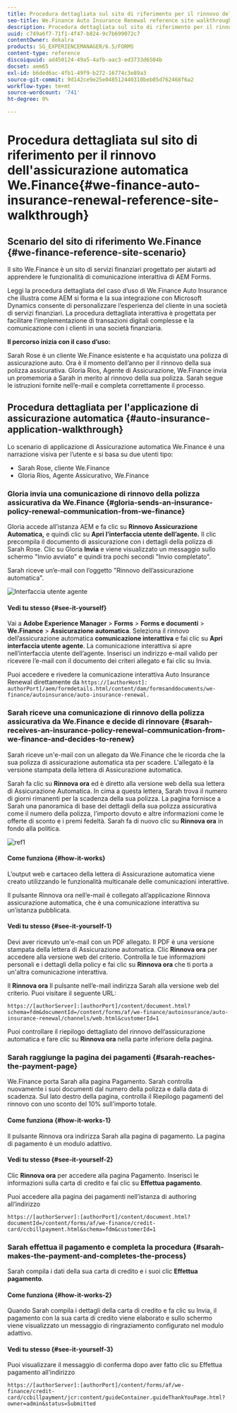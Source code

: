 ```yaml
---
title: Procedura dettagliata sul sito di riferimento per il rinnovo dell'assicurazione automatica We.Finance
seo-title: We.Finance Auto Insurance Renewal reference site walkthrough
description: Procedura dettagliata sul sito di riferimento per il rinnovo dell'assicurazione automatica We.Finance
uuid: c749a6f7-71f1-4f47-b824-9c7b699072c7
contentOwner: dekalra
products: SG_EXPERIENCEMANAGER/6.5/FORMS
content-type: reference
discoiquuid: ad450124-49a5-4afb-aac3-ed3733d6504b
docset: aem65
exl-id: b6ded6ac-4fb1-49f9-b272-16774c3e89a3
source-git-commit: 9d142ce9e25e048512440310beb05d762468f6a2
workflow-type: tm+mt
source-wordcount: '741'
ht-degree: 0%

---
```


# Procedura dettagliata sul sito di riferimento per il rinnovo dell&#39;assicurazione automatica We.Finance{#we-finance-auto-insurance-renewal-reference-site-walkthrough}

## Scenario del sito di riferimento We.Finance  {#we-finance-reference-site-scenario}

Il sito We.Finance è un sito di servizi finanziari progettato per aiutarti ad apprendere le funzionalità di comunicazione interattiva di AEM Forms.

Leggi la procedura dettagliata del caso d’uso di We.Finance Auto Insurance che illustra come AEM si forma e la sua integrazione con Microsoft Dynamics consente di personalizzare l’esperienza del cliente in una società di servizi finanziari. La procedura dettagliata interattiva è progettata per facilitare l’implementazione di transazioni digitali complesse e la comunicazione con i clienti in una società finanziaria.

**Il percorso inizia con il caso d’uso:**

Sarah Rose è un cliente We.Finance esistente e ha acquistato una polizza di assicurazione auto. Ora è il momento dell’anno per il rinnovo della sua polizza assicurativa. Gloria Rios, Agente di Assicurazione, We.Finance invia un promemoria a Sarah in merito al rinnovo della sua polizza. Sarah segue le istruzioni fornite nell’e-mail e completa correttamente il processo.

## Procedura dettagliata per l&#39;applicazione di assicurazione automatica {#auto-insurance-application-walkthrough}

Lo scenario di applicazione di Assicurazione automatica We.Finance è una narrazione visiva per l’utente e si basa su due utenti tipo:

* Sarah Rose, cliente We.Finance
* Gloria Rios, Agente Assicurativo, We.Finance

### Gloria invia una comunicazione di rinnovo della polizza assicurativa da We.Finance {#gloria-sends-an-insurance-policy-renewal-communication-from-we-finance}

Gloria accede all’istanza AEM e fa clic su **Rinnovo Assicurazione Automatica,** e quindi clic su **Apri l’interfaccia utente dell’agente.** Il clic precompila il documento di assicurazione con i dettagli della polizza di Sarah Rose. Clic su Gloria **Invia** e viene visualizzato un messaggio sullo schermo &quot;Invio avviato&quot; e quindi tra pochi secondi &quot;Invio completato&quot;.

Sarah riceve un’e-mail con l’oggetto &quot;Rinnovo dell’assicurazione automatica&quot;.

![Interfaccia utente agente](assets/agent_ui_email_new.png)

#### Vedi tu stesso {#see-it-yourself}

Vai a **Adobe Experience Manager** > **Forms** > **Forms e documenti** > **We.Finance** > **Assicurazione automatica**. Seleziona il rinnovo dell’assicurazione automatica **comunicazione interattiva** e fai clic su **Apri interfaccia utente agente**. La comunicazione interattiva si apre nell’interfaccia utente dell’agente. Inserisci un indirizzo e-mail valido per ricevere l’e-mail con il documento dei criteri allegato e fai clic su Invia.

Puoi accedere e rivedere la comunicazione interattiva Auto Insurance Renewal direttamente da `https://[authorHost]: authorPort]/aem/formdetails.html/content/dam/formsanddocuments/we-finance/autoinsurance/auto-insurance-renewal.`

### Sarah riceve una comunicazione di rinnovo della polizza assicurativa da We.Finance e decide di rinnovare {#sarah-receives-an-insurance-policy-renewal-communication-from-we-finance-and-decides-to-renew}

Sarah riceve un&#39;e-mail con un allegato da We.Finance che le ricorda che la sua polizza di assicurazione automatica sta per scadere. L&#39;allegato è la versione stampata della lettera di Assicurazione automatica.

Sarah fa clic su **Rinnova ora** ed è diretto alla versione web della sua lettera di Assicurazione Automatica. In cima a questa lettera, Sarah trova il numero di giorni rimanenti per la scadenza della sua polizza. La pagina fornisce a Sarah una panoramica di base dei dettagli della sua polizza assicurativa come il numero della polizza, l’importo dovuto e altre informazioni come le offerte di sconto e i premi fedeltà. Sarah fa di nuovo clic su **Rinnova ora** in fondo alla politica.

![ref1](assets/ref1.png)

#### Come funziona {#how-it-works}

L’output web e cartaceo della lettera di Assicurazione automatica viene creato utilizzando le funzionalità multicanale delle comunicazioni interattive.

Il pulsante Rinnova ora nell’e-mail è collegato all’applicazione Rinnova assicurazione automatica, che è una comunicazione interattiva su un’istanza pubblicata.

#### Vedi tu stesso {#see-it-yourself-1}

Devi aver ricevuto un&#39;e-mail con un PDF allegato. Il PDF è una versione stampata della lettera di Assicurazione automatica. Clic **Rinnova ora** per accedere alla versione web del criterio. Controlla le tue informazioni personali e i dettagli della policy e fai clic su **Rinnova ora** che ti porta a un&#39;altra comunicazione interattiva.

Il **Rinnova ora** Il pulsante nell’e-mail indirizza Sarah alla versione web del criterio. Puoi visitare il seguente URL:

`https://[authorServer]:[authorPort]/content/document.html?schema=fdm&documentId=/content/forms/af/we-finance/autoinsurance/auto-insurance-renewal/channels/web.html&customerId=1`

Puoi controllare il riepilogo dettagliato del rinnovo dell’assicurazione automatica e fare clic su **Rinnova ora** nella parte inferiore della pagina.

### Sarah raggiunge la pagina dei pagamenti {#sarah-reaches-the-payment-page}

We.Finance porta Sarah alla pagina Pagamento. Sarah controlla nuovamente i suoi documenti dal numero della polizza e dalla data di scadenza. Sul lato destro della pagina, controlla il Riepilogo pagamenti del rinnovo con uno sconto del 10% sull&#39;importo totale.

#### Come funziona {#how-it-works-1}

Il pulsante Rinnova ora indirizza Sarah alla pagina di pagamento. La pagina di pagamento è un modulo adattivo.

#### Vedi tu stesso {#see-it-yourself-2}

Clic **Rinnova ora** per accedere alla pagina Pagamento. Inserisci le informazioni sulla carta di credito e fai clic su **Effettua pagamento**.

Puoi accedere alla pagina dei pagamenti nell’istanza di authoring all’indirizzo

`https://[authorServer]:[authorPort]/content/document.html?documentId=/content/forms/af/we-finance/credit-card/ccbillpayment.html&schema=fdm&customerId=1`

### Sarah effettua il pagamento e completa la procedura {#sarah-makes-the-payment-and-completes-the-process}

Sarah compila i dati della sua carta di credito e i suoi clic **Effettua pagamento**.

#### Come funziona {#how-it-works-2}

Quando Sarah compila i dettagli della carta di credito e fa clic su Invia, il pagamento con la sua carta di credito viene elaborato e sullo schermo viene visualizzato un messaggio di ringraziamento configurato nel modulo adattivo.

#### Vedi tu stesso {#see-it-yourself-3}

Puoi visualizzare il messaggio di conferma dopo aver fatto clic su Effettua pagamento all’indirizzo

`https://[authorServer]:[authorPort]/content/forms/af/we-finance/credit-card/ccbillpayment/jcr:content/guideContainer.guideThankYouPage.html?owner=admin&status=Submitted`
